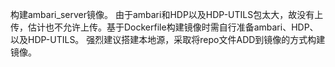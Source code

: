 构建ambari_server镜像。
由于ambari和HDP以及HDP-UTILS包太大，故没有上传，估计也不允许上传。基于Dockerfile构建镜像时需自行准备ambari、HDP、以及HDP-UTILS。
强烈建议搭建本地源，采取将repo文件ADD到镜像的方式构建镜像。
